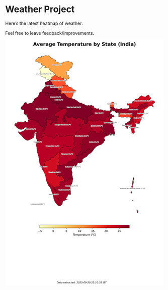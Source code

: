 # Weather Project

Here’s the latest heatmap of weather:

Feel free to leave feedback/improvements.

![India Heatmap](docs/assets/india_heatmap.png?v=CED905)
